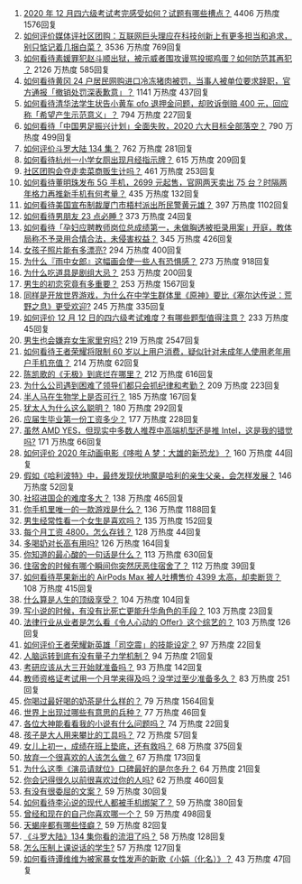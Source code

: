1. [2020 年 12 月四六级考试考完感受如何？试题有哪些槽点？](https://www.zhihu.com/question/434463391) 4406 万热度 1576回复
1. [如何评价媒体评社区团购：互联网巨头理应在科技创新上有更多担当和追求，别只惦记着几捆白菜？](https://www.zhihu.com/question/434417447) 3536 万热度 769回复
1. [如何看待素媛罪犯赵斗顺出狱，被示威者围攻谩骂投掷鸡蛋？如何防范其再犯 ？](https://www.zhihu.com/question/434463282) 2126 万热度 585回复
1. [如何看待黄冈 24 户居民网购进口冷冻猪肉被罚，当事人被单位要求辞职，官方通报「撤销处罚深表歉意」？](https://www.zhihu.com/question/434428147) 1141 万热度 437回复
1. [如何看待清华法学生状告小黄车 ofo 退押金问题，却败诉倒赔 400 元，回应称「希望产生示范意义」？](https://www.zhihu.com/question/434207689) 794 万热度 227回复
1. [如何看待「中国男足振兴计划」全面失败，2020 六大目标全部落空？](https://www.zhihu.com/question/434286196) 790 万热度 499回复
1. [如何评价斗罗大陆 134 集？](https://www.zhihu.com/question/433566197) 762 万热度 281回复
1. [如何看待杭州一小学女厕出现月经指示牌？](https://www.zhihu.com/question/434355875) 615 万热度 209回复
1. [社区团购会夺走卖菜商贩生计吗？](https://www.zhihu.com/question/432629894) 461 万热度 253回复
1. [如何看待董明珠发布 5G 手机，2699 元起售，官网两天卖出 75 台？时隔两年格力再推新手机有何考量？](https://www.zhihu.com/question/434021475) 435 万热度 132回复
1. [如何看待美国宣布制裁厦门市梧村派出所民警黄元雄？](https://www.zhihu.com/question/434376954) 397 万热度 1102回复
1. [如何看待男朋友 23 点必睡 ?](https://www.zhihu.com/question/365619051) 373 万热度 24回复
1. [如何看待「孕妇应聘教师岗位总成绩第一，未做胸透被拒录用案」开庭，教体局称不予录用合情合法，未侵害权益？](https://www.zhihu.com/question/434376977) 345 万热度 426回复
1. [女孩子照片能有多漂亮?](https://www.zhihu.com/question/326533306) 294 万热度 400回复
1. [为什么『雨中女郎』这幅画会使一些人有恐惧感？](https://www.zhihu.com/question/21525225) 273 万热度 918回复
1. [为什么吃道具是剧组大忌？](https://www.zhihu.com/question/47907880) 253 万热度 200回复
1. [男生的初恋究竟有多重要？](https://www.zhihu.com/question/284422641) 253 万热度 1567回复
1. [同样是开放世界游戏，为什么在中学生群体里《原神》要比《塞尔达传说：荒野之息》更受欢迎?](https://www.zhihu.com/question/431797416) 245 万热度 335回复
1. [如何评价 12 月 12 日的四六级考试难度？有哪些题型值得注意？](https://www.zhihu.com/question/434464820) 233 万热度 45回复
1. [男生也会嫌弃女生家里穷吗?](https://www.zhihu.com/question/372689929) 219 万热度 2547回复
1. [如何看待王者荣耀将限制 60 岁以上用户消费，疑似针对未成年人使用老年用户手机充值？](https://www.zhihu.com/question/434375221) 214 万热度 62回复
1. [陈凯歌的《无极》到底烂在哪里？](https://www.zhihu.com/question/20702665) 212 万热度 616回复
1. [为什么公司遇到困难了领导们都只会抓纪律和考勤？](https://www.zhihu.com/question/432303634) 209 万热度 223回复
1. [半人马在生物学上是否可行？](https://www.zhihu.com/question/427605771) 185 万热度 167回复
1. [犹太人为什么这么聪明？](https://www.zhihu.com/question/19597316) 180 万热度 292回复
1. [应届生毕业第一份工资多少？](https://www.zhihu.com/question/344657217) 177 万热度 228回复
1. [虽然 AMD YES，但现实中多数人推荐中高端机型还是推 Intel，这是我的错觉吗?](https://www.zhihu.com/question/433988855) 171 万热度 66回复
1. [如何评价 2020 年动画电影《哆啦 A 梦：大雄的新恐龙》？](https://www.zhihu.com/question/336041197) 160 万热度 44回复
1. [假如《哈利波特》中，最终发现伏地魔是哈利的亲生父亲，会怎样发展？](https://www.zhihu.com/question/433010436) 146 万热度 52回复
1. [社招进国企的难度多大？](https://www.zhihu.com/question/313061788) 138 万热度 465回复
1. [你手机里唯一的一款游戏是什么？](https://www.zhihu.com/question/430068341) 136 万热度 1188回复
1. [男生经常性看一个女生是喜欢吗？](https://www.zhihu.com/question/430158905) 135 万热度 152回复
1. [每个月工资 4800，怎么存钱？](https://www.zhihu.com/question/433122058) 128 万热度 44回复
1. [多喝奶对长高有用吗?](https://www.zhihu.com/question/426002620) 126 万热度 164回复
1. [你知道的最心酸的一句话是什么？](https://www.zhihu.com/question/403124317) 113 万热度 630回复
1. [住宿舍的时候有哪个瞬间你突然厌恶住宿舍了？](https://www.zhihu.com/question/278887939) 112 万热度 39回复
1. [如何看待苹果新出的 AirPods Max 被人吐槽售价 4399 太高，却卖断货？](https://www.zhihu.com/question/433995186) 108 万热度 415回复
1. [什么算是人生的顶级享受？](https://www.zhihu.com/question/56328597) 104 万热度 104回复
1. [写小说的时候，有没有比死亡更能升华角色的手段？](https://www.zhihu.com/question/434441815) 103 万热度 23回复
1. [法律行业从业者是怎么看《令人心动的 Offer》这个综艺的？](https://www.zhihu.com/question/429842469) 103 万热度 126回复
1. [如何评价王者荣耀新英雄「司空震」的技能设定？](https://www.zhihu.com/question/434389291) 97 万热度 22回复
1. [人脑运转到底有没有量子力学机制？](https://www.zhihu.com/question/269417463) 94 万热度 21回复
1. [考研应该从大三开始就准备吗？](https://www.zhihu.com/question/339428982) 93 万热度 142回复
1. [教师资格证考试用一个月学来得及吗？没学过至少准备多久？](https://www.zhihu.com/question/412569772) 83 万热度 251回复
1. [你喝过最好喝的奶茶是什么样的？](https://www.zhihu.com/question/324665833) 79 万热度 1564回复
1. [世界上出现过哪些有意思的兵种？](https://www.zhihu.com/question/419256945) 77 万热度 46回复
1. [各位大神能看看我的小说有什么问题吗？](https://www.zhihu.com/question/434398221) 74 万热度 22回复
1. [孩子是大人用来攀比的工具吗？](https://www.zhihu.com/question/366084003) 72 万热度 57回复
1. [女儿上初一，成绩在班上垫底，还有救吗？](https://www.zhihu.com/question/431124748) 68 万热度 375回复
1. [放弃一个很喜欢的人该怎么做？](https://www.zhihu.com/question/433811415) 67 万热度 173回复
1. [为什么这季《演员请就位》口碑最好的是尔冬升？](https://www.zhihu.com/question/433301396) 64 万热度 21回复
1. [你会记得很久以前很喜欢过你的人吗?](https://www.zhihu.com/question/425929065) 62 万热度 460回复
1. [有没有很委屈的文案？](https://www.zhihu.com/question/430927097) 59 万热度 30回复
1. [如何看待李沁说的现代人都被手机绑架了？](https://www.zhihu.com/question/434357103) 59 万热度 380回复
1. [曾经和现在的自己你喜欢哪一个？](https://www.zhihu.com/question/427192374) 59 万热度 498回复
1. [天蝎座都有哪些怪癖？](https://www.zhihu.com/question/343302007) 59 万热度 82回复
1. [《斗罗大陆》134 集你看的流泪了吗？](https://www.zhihu.com/question/434465046) 58 万热度 128回复
1. [怎么压制上课说话的学生?](https://www.zhihu.com/question/422882343) 57 万热度 127回复
1. [如何看待谭维维为被家暴女性发声的新歌《小娟（化名）》？](https://www.zhihu.com/question/434386197) 43 万热度 47回复